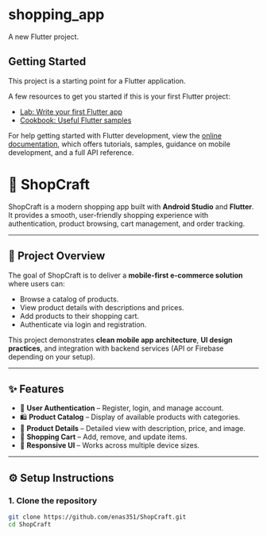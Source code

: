 # shopping_app

A new Flutter project.

## Getting Started

This project is a starting point for a Flutter application.

A few resources to get you started if this is your first Flutter project:

- [Lab: Write your first Flutter app](https://docs.flutter.dev/get-started/codelab)
- [Cookbook: Useful Flutter samples](https://docs.flutter.dev/cookbook)

For help getting started with Flutter development, view the
[online documentation](https://docs.flutter.dev/), which offers tutorials,
samples, guidance on mobile development, and a full API reference.

# 🛒 ShopCraft

ShopCraft is a modern shopping app built with **Android Studio** and **Flutter**.  
It provides a smooth, user-friendly shopping experience with authentication, product browsing, cart management, and order tracking.

---

## 📌 Project Overview
The goal of ShopCraft is to deliver a **mobile-first e-commerce solution** where users can:
- Browse a catalog of products.
- View product details with descriptions and prices.
- Add products to their shopping cart.
- Authenticate via login and registration.

This project demonstrates **clean mobile app architecture**, **UI design practices**, and integration with backend services (API or Firebase depending on your setup).

---

## ✨ Features
- 🔐 **User Authentication** – Register, login, and manage account.  
- 🛍 **Product Catalog** – Display of available products with categories.  
- 📄 **Product Details** – Detailed view with description, price, and image.  
- 🛒 **Shopping Cart** – Add, remove, and update items.  
- 🎨 **Responsive UI** – Works across multiple device sizes.

---

## ⚙️ Setup Instructions

### 1. Clone the repository
```bash
git clone https://github.com/enas351/ShopCraft.git
cd ShopCraft
